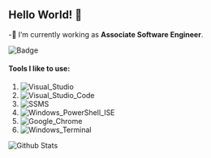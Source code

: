 ## Hello World! 👋

-🔭 I’m currently working as **Associate Software Engineer**.

![Badge](https://img.shields.io/badge/Caffeine_in_Blood-85%25-blue?style=plastic)

#### Tools I like to use:
1) ![Visual_Studio](https://img.shields.io/badge/Visual%20Studio-Version:_2019-blue?style=plastic)
2) ![Visual_Studio_Code](https://img.shields.io/badge/Visual%20Studio%20Code-Version:_Latest-blue?style=plastic)
3) ![SSMS](https://img.shields.io/badge/SSMS-Version:_18-blue?style=plastic)
4) ![Windows_PowerShell_ISE](https://img.shields.io/badge/Windows_PowerShell_ISE-Version:_Latest-blue?style=plastic)
5) ![Google_Chrome](https://img.shields.io/badge/Google_Chrome-Version:_Latest-blue?style=plastic)
6) ![Windows_Terminal](https://img.shields.io/badge/Windows_Terminal-Version:_1.0.1811.0-blue?style=plastic)

![Github Stats](https://github-readme-stats.vercel.app/api?username=mdrakakis&show_icons=true&theme=dark&hide=stars)
